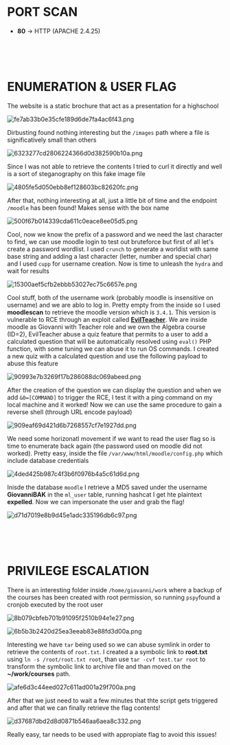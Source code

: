 # PORT SCAN
* **80** &#8594; HTTP (APACHE 2.4.25)


<br><br><br>

# ENUMERATION & USER FLAG
The website is a static brochure that act as a presentation for a highschool

![fe7ab33b0e35cfe189d6de7fa4ac6f43.png](img/fe7ab33b0e35cfe189d6de7fa4ac6f43.png)

Dirbusting found nothing interesting but the `/images` path where a file is significatively small than others

![6323277cd2806224366d0d382590b10a.png](img/6323277cd2806224366d0d382590b10a.png)

Since I was not able to retrieve the contents I tried to curl it directly and well is a sort of steganography on this fake image file

![4805fe5d050ebb8ef128603bc82620fc.png](img/4805fe5d050ebb8ef128603bc82620fc.png)


After that, nothing interesting at all, just a little bit of time and the endpoint `/moodle` has been found! Makes sense with the box name

![500f67b014339cda611c0eace8ee05d5.png](img/500f67b014339cda611c0eace8ee05d5.png)

Cool, now we know the prefix of a password and we need the last character to find, we can use moodle login to test out bruteforce but first of all let's create a password wordlist. I used `crunch` to generate a worldist with same base string and adding a last character (letter, number and special char) and I used `cupp` for username creation. Now is time to unleash the `hydra` and wait for results

![15300aef5cfb2ebbb53027ec75c6657e.png](img/15300aef5cfb2ebbb53027ec75c6657e.png)

Cool stuff, both of the username work (probably moodle is insensitive on username) and we are ablo to log in. Pretty empty from the inside so I used **moodlescan** to retrieve the moodle version which is `3.4.1`. This version is vulnerable to RCE through an exploit called **<u>[EvilTeacher](https://www.sonarsource.com/blog/moodle-remote-code-execution/)</u>**. We are inside moodle as Giovanni with Teacher role and we own the Algebra course (ID=2), EvilTeacher abuse a quiz feature that permits to a user to add a calculated question that will be automatically resolved using `eval()` PHP function, with some tuning we can abuse it to run OS commands. I created a new quiz with a calculated question and use the following payload to abuse this feature

![90993e7b3269f17b286088dc069abeed.png](img/90993e7b3269f17b286088dc069abeed.png)

After the creation of the question we can display the question and when we add `&0=[COMMAND]` to trigger the RCE, I test it with a ping command on my local machine and it worked! Now we can use the same procedure to gain a reverse shell (through URL encode payload)

![909eaf69d421d6b7268557cf7e1927dd.png](img/909eaf69d421d6b7268557cf7e1927dd.png)

We need some horizonatl movement if we want to read the user flag so is time to enumerate back again (the password used on moodle did not worked). Pretty easy, inside the file `/var/www/html/moodle/config.php` which include database credentials

![4ded425b987c4f3b6f0976b4a5c61d6d.png](img/4ded425b987c4f3b6f0976b4a5c61d6d.png)

Inisde the database `moodle` I retrieve a MD5 saved under the username **GiovanniBAK** in the `ml_user` table, running hashcat I get hte plaintext **expelled**. Now we can impersonate the user and grab the flag!

![d71d7019e8b9d45e1adc335196db6c97.png](img/d71d7019e8b9d45e1adc335196db6c97.png)

<br><br><br>

# PRIVILEGE ESCALATION

There is an interesting folder inside `/home/giovanni/work` where a backup of the courses has been created with root permission, so running `pspy`found a cronjob executed by the root user

![8b079cbfeb701b91095f2510b94e1e27.png](img/8b079cbfeb701b91095f2510b94e1e27.png)

![6b5b3b2420d25ea3eeab83e88fd3d00a.png](img/6b5b3b2420d25ea3eeab83e88fd3d00a.png)

Interesting we have `tar` being used so we can abuse symlink in order to retrieve the contents of `root.txt`. I created a a symbolic link to **root.txt** using `ln -s /root/root.txt root`, than use `tar -cvf test.tar root` to transform the symbolic link to archive file and than moved on the **~/work/courses** path.

![afe6d3c44eed027c611ad001a29f700a.png](img/afe6d3c44eed027c611ad001a29f700a.png)

After that we just need to wait a few minutes that thte script gets triggered and after that we can finally retrieve the flag contents!

![d37687dbd2d8d0871b546aa6aea8c332.png](img/d37687dbd2d8d0871b546aa6aea8c332.png)

Really easy, tar needs to be used with appropiate flag to avoid this issues!
